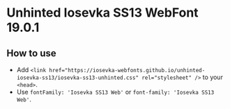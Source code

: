 # Unhinted Iosevka SS13 WebFont 19.0.1

## How to use

- Add `<link href="https://iosevka-webfonts.github.io/unhinted-iosevka-ss13/iosevka-ss13-unhinted.css" rel="stylesheet" />` to your `<head>`.
- Use `fontFamily: 'Iosevka SS13 Web'` or `font-family: 'Iosevka SS13 Web'`.

